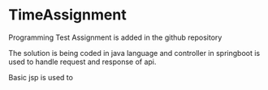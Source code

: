 # TimeAssignment

Programming Test Assignment is added in the github repository

The solution is being coded in java language and controller in springboot is used to handle request and response of api.

Basic jsp is used to 


